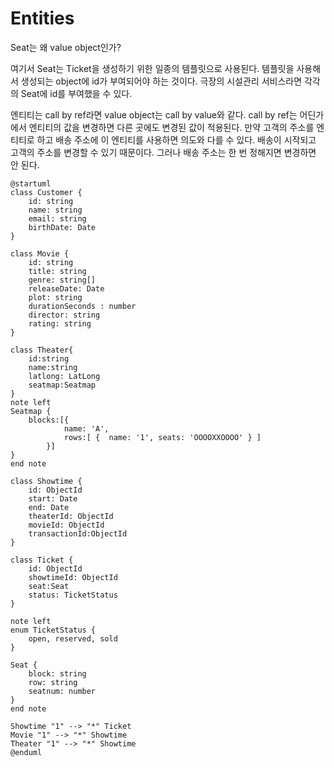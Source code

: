 # Entities

Seat는 왜 value object인가?

여기서 Seat는 Ticket을 생성하기 위한 일종의 템플릿으로 사용된다.
템플릿을 사용해서 생성되는 object에 id가 부여되어야 하는 것이다.
극장의 시설관리 서비스라면 각각의 Seat에 id를 부여했을 수 있다.

엔티티는 call by ref라면 value object는 call by value와 같다.
call by ref는 어딘가에서 엔티티의 값을 변경하면 다른 곳에도 변경된 값이 적용된다.
만약 고객의 주소를 엔티티로 하고 배송 주소에 이 엔티티를 사용하면 의도와 다를 수 있다.
배송이 시작되고 고객의 주소를 변경할 수 있기 때문이다.
그러나 배송 주소는 한 번 정해지면 변경하면 안 된다.

```plantuml
@startuml
class Customer {
    id: string
    name: string
    email: string
    birthDate: Date
}

class Movie {
    id: string
    title: string
    genre: string[]
    releaseDate: Date
    plot: string
    durationSeconds : number
    director: string
    rating: string
}

class Theater{
    id:string
    name:string
    latlong: LatLong
    seatmap:Seatmap
}
note left
Seatmap {
    blocks:[{
            name: 'A',
            rows:[ {  name: '1', seats: 'OOOOXXOOOO' } ]
        }]
}
end note

class Showtime {
    id: ObjectId
    start: Date
    end: Date
    theaterId: ObjectId
    movieId: ObjectId
    transactionId:ObjectId
}

class Ticket {
    id: ObjectId
    showtimeId: ObjectId
    seat:Seat
    status: TicketStatus
}

note left
enum TicketStatus {
    open, reserved, sold
}

Seat {
    block: string
    row: string
    seatnum: number
}
end note

Showtime "1" --> "*" Ticket
Movie "1" --> "*" Showtime
Theater "1" --> "*" Showtime
@enduml
```
